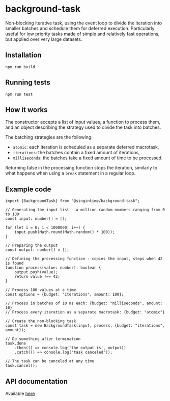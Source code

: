 # background-task

Non-blocking iterative task, using the event loop to divide the iteration into
smaller batches and schedule them for deferred execution.
Particularly useful for low priority tasks made of simple and relatively fast
operations, but applied over very large datasets.

## Installation

`npm run build`

## Running tests

`npm run test`

## How it works

The constructor accepts a list of input values, a function to process them,
and an object describing the strategy used to divide the task into batches.

The batching strategies are the following:

- `atomic`: each iteration is scheduled as a separate deferred macrotask,
- `iterations`: the batches contain a fixed amount of iterations,
- `milliseconds`: the batches take a fixed amount of time to be processed.

Returning false in the processing function stops the iteration, similarly to
what happens when using a `break` statement in a regular loop.

## Example code

```
import {BackgroundTask} from "@singintime/background-task";

// Generating the input list - a million random numbers ranging from 0 to 100
const input: number[] = [];

for (let i = 0; i < 1000000; i++) {
    input.push(Math.round(Math.random() * 100));
}

// Preparing the output
const output: number[] = [];

// Defining the processing function - copies the input, stops when 42 is found
function process(value: number): boolean {
    output.push(value);
    return value !== 42;
}

// Process 100 values at a time
const options = {budget: "iterations", amount: 100};

// Process in batches of 10 ms each: {budget: "milliseconds", amount: 10}
// Process every iteration as a separate macrotask: {budget: "atomic"}

// Create the non-blocking task
const task = new BackgroundTask(input, process, {budget: "iterations", amount});

// Do something after termination
task.done
    .then(() => console.log('the output is', output))
    .catch(() => console.log('task canceled'));

// The task can be canceled at any time
task.cancel();
```

## API documentation

Available [here](https://singintime.github.io/background-task)
